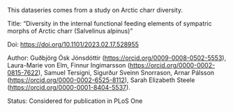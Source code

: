 This dataseries comes from a study on Arctic charr diversity.

Title: “Diversity in the internal functional feeding elements of sympatric morphs of Arctic charr (Salvelinus alpinus)”

Doi: https://doi.org/10.1101/2023.02.17.528955

Author: Guðbjörg Ósk Jónsdóttir (https://orcid.org/0009-0008-0502-5553), Laura-Marie von Elm, Finnur Ingimarsson (https://orcid.org/0000-0002-0815-7622), Samuel Tersigni, Sigurður Sveinn Snorrason, Arnar Pálsson (https://orcid.org/0000-0002-6525-8112), Sarah Elizabeth Steele (https://orcid.org/0000-0001-8404-5537). 

Status: Considered for publication in PLoS One
